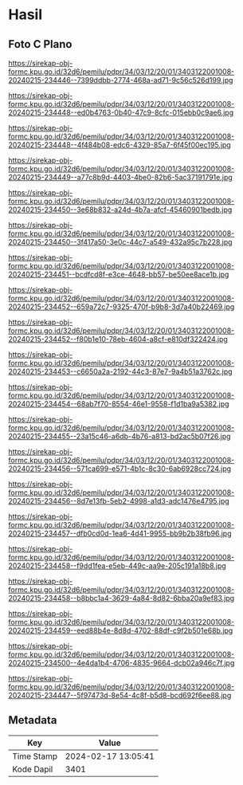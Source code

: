 # Hasil

## Foto C Plano

https://sirekap-obj-formc.kpu.go.id/32d6/pemilu/pdpr/34/03/12/20/01/3403122001008-20240215-234446--7399ddbb-2774-468a-ad71-9c56c526d199.jpg

https://sirekap-obj-formc.kpu.go.id/32d6/pemilu/pdpr/34/03/12/20/01/3403122001008-20240215-234448--ed0b4763-0b40-47c9-8cfc-015ebb0c9ae6.jpg

https://sirekap-obj-formc.kpu.go.id/32d6/pemilu/pdpr/34/03/12/20/01/3403122001008-20240215-234448--4f484b08-edc6-4329-85a7-6f45f00ec195.jpg

https://sirekap-obj-formc.kpu.go.id/32d6/pemilu/pdpr/34/03/12/20/01/3403122001008-20240215-234449--a77c8b9d-4403-4be0-82b6-5ac37191791e.jpg

https://sirekap-obj-formc.kpu.go.id/32d6/pemilu/pdpr/34/03/12/20/01/3403122001008-20240215-234450--3e68b832-a24d-4b7a-afcf-45460901bedb.jpg

https://sirekap-obj-formc.kpu.go.id/32d6/pemilu/pdpr/34/03/12/20/01/3403122001008-20240215-234450--3f417a50-3e0c-44c7-a549-432a95c7b228.jpg

https://sirekap-obj-formc.kpu.go.id/32d6/pemilu/pdpr/34/03/12/20/01/3403122001008-20240215-234451--bcdfcd8f-e3ce-4648-bb57-be50ee8ace1b.jpg

https://sirekap-obj-formc.kpu.go.id/32d6/pemilu/pdpr/34/03/12/20/01/3403122001008-20240215-234452--659a72c7-9325-470f-b9b8-3d7a40b22469.jpg

https://sirekap-obj-formc.kpu.go.id/32d6/pemilu/pdpr/34/03/12/20/01/3403122001008-20240215-234452--f80b1e10-78eb-4604-a8cf-e810df322424.jpg

https://sirekap-obj-formc.kpu.go.id/32d6/pemilu/pdpr/34/03/12/20/01/3403122001008-20240215-234453--c6650a2a-2192-44c3-87e7-9a4b51a3762c.jpg

https://sirekap-obj-formc.kpu.go.id/32d6/pemilu/pdpr/34/03/12/20/01/3403122001008-20240215-234454--68ab7f70-8554-46e1-9558-f1d1ba9a5382.jpg

https://sirekap-obj-formc.kpu.go.id/32d6/pemilu/pdpr/34/03/12/20/01/3403122001008-20240215-234455--23a15c46-a6db-4b76-a813-bd2ac5b07f26.jpg

https://sirekap-obj-formc.kpu.go.id/32d6/pemilu/pdpr/34/03/12/20/01/3403122001008-20240215-234456--571ca699-e571-4b1c-8c30-6ab6928cc724.jpg

https://sirekap-obj-formc.kpu.go.id/32d6/pemilu/pdpr/34/03/12/20/01/3403122001008-20240215-234456--8d7e13fb-5eb2-4998-a1d3-adc1476e4795.jpg

https://sirekap-obj-formc.kpu.go.id/32d6/pemilu/pdpr/34/03/12/20/01/3403122001008-20240215-234457--dfb0cd0d-1ea6-4d41-9955-bb9b2b38fb96.jpg

https://sirekap-obj-formc.kpu.go.id/32d6/pemilu/pdpr/34/03/12/20/01/3403122001008-20240215-234458--f9dd1fea-e5eb-449c-aa9e-205c191a18b8.jpg

https://sirekap-obj-formc.kpu.go.id/32d6/pemilu/pdpr/34/03/12/20/01/3403122001008-20240215-234458--b8bbc1a4-3629-4a84-8d82-6bba20a9ef83.jpg

https://sirekap-obj-formc.kpu.go.id/32d6/pemilu/pdpr/34/03/12/20/01/3403122001008-20240215-234459--eed88b4e-8d8d-4702-88df-c9f2b501e68b.jpg

https://sirekap-obj-formc.kpu.go.id/32d6/pemilu/pdpr/34/03/12/20/01/3403122001008-20240215-234500--4e4da1b4-4706-4835-9664-dcb02a946c7f.jpg

https://sirekap-obj-formc.kpu.go.id/32d6/pemilu/pdpr/34/03/12/20/01/3403122001008-20240215-234447--5f97473d-8e54-4c8f-b5d8-bcd692f6ee88.jpg


## Metadata

| Key        | Value               |
| ---------- | ------------------- |
| Time Stamp | 2024-02-17 13:05:41 |
| Kode Dapil | 3401                |



